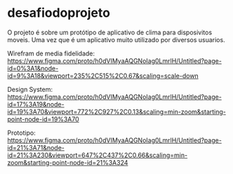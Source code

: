 # desafiodoprojeto
O projeto é sobre um protótipo de aplicativo de clima para disposivitos moveis.
Uma vez que é um aplicativo muito utilizado por diversos usuarios.

Wirefram de media fidelidade: https://www.figma.com/proto/h0dVIMyaAQGNoIag0LmrlH/Untitled?page-id=0%3A1&node-id=9%3A18&viewport=235%2C515%2C0.67&scaling=scale-down

Design System: https://www.figma.com/proto/h0dVIMyaAQGNoIag0LmrlH/Untitled?page-id=17%3A19&node-id=19%3A70&viewport=772%2C927%2C0.13&scaling=min-zoom&starting-point-node-id=19%3A70

Prototipo: https://www.figma.com/proto/h0dVIMyaAQGNoIag0LmrlH/Untitled?page-id=21%3A71&node-id=21%3A230&viewport=647%2C437%2C0.66&scaling=min-zoom&starting-point-node-id=21%3A324
